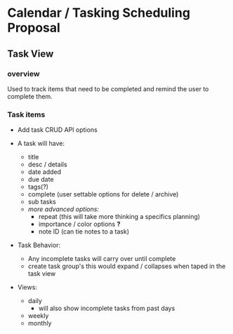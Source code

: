 # Calendar / Tasking Scheduling Proposal

## Task View

### overview

Used to track items that need to be completed and remind the user to complete them.

### Task items

- Add task CRUD API options
- A task will have:

  - title
  - desc / details
  - date added
  - due date
  - tags(?)
  - complete (user settable options for delete / archive)
  - sub tasks
  - _more advanced options:_
    - repeat (this will take more thinking a specifics planning)
    - importance / color options **?**
    - note ID (can tie notes to a task)

- Task Behavior:

  - Any incomplete tasks will carry over until complete
  - create task group's this would expand / collapses when taped in the task view

- Views:
  - daily
    - will also show incomplete tasks from past days
  - weekly
  - monthly
